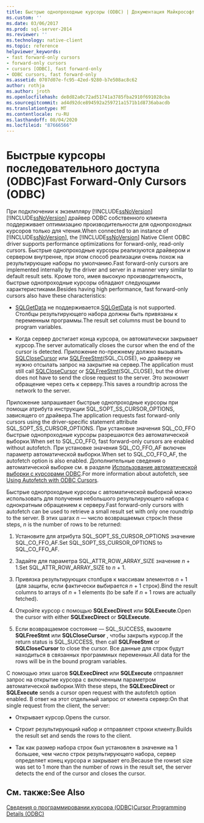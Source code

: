 ```yaml
---
title: Быстрые однопроходные курсоры (ODBC) | Документация Майкрософт
ms.custom: ''
ms.date: 03/06/2017
ms.prod: sql-server-2014
ms.reviewer: ''
ms.technology: native-client
ms.topic: reference
helpviewer_keywords:
- fast forward-only cursors
- forward-only cursors
- cursors [ODBC], fast forward-only
- ODBC cursors, fast forward-only
ms.assetid: 0707d07e-fc95-42ed-9280-b7e508ac8c62
author: rothja
ms.author: jroth
ms.openlocfilehash: de8d82a0c72ad51741a3785fba2910f691028cba
ms.sourcegitcommit: ad4d92dce894592a259721a1571b1d8736abacdb
ms.translationtype: MT
ms.contentlocale: ru-RU
ms.lasthandoff: 08/04/2020
ms.locfileid: "87666566"
---
```

# <a name="fast-forward-only-cursors-odbc"></a><span data-ttu-id="ce583-102">Быстрые курсоры последовательного доступа (ODBC)</span><span class="sxs-lookup"><span data-stu-id="ce583-102">Fast Forward-Only Cursors (ODBC)</span></span>
  <span data-ttu-id="ce583-103">При подключении к экземпляру [!INCLUDE[ssNoVersion](../../../includes/ssnoversion-md.md)] [!INCLUDE[ssNoVersion](../../../includes/ssnoversion-md.md)] драйвер ODBC собственного клиента поддерживает оптимизацию производительности для однопроходных курсоров только для чтения.</span><span class="sxs-lookup"><span data-stu-id="ce583-103">When connected to an instance of [!INCLUDE[ssNoVersion](../../../includes/ssnoversion-md.md)], the [!INCLUDE[ssNoVersion](../../../includes/ssnoversion-md.md)] Native Client ODBC driver supports performance optimizations for forward-only, read-only cursors.</span></span> <span data-ttu-id="ce583-104">Быстрые однопроходные курсоры реализуются драйвером и сервером внутренне, при этом способ реализации очень похож на результирующие наборы по умолчанию.</span><span class="sxs-lookup"><span data-stu-id="ce583-104">Fast forward-only cursors are implemented internally by the driver and server in a manner very similar to default result sets.</span></span> <span data-ttu-id="ce583-105">Кроме того, имея высокую производительность, быстрые однопроходные курсоры обладают следующими характеристиками.</span><span class="sxs-lookup"><span data-stu-id="ce583-105">Besides having high performance, fast forward-only cursors also have these characteristics:</span></span>  
  
-   <span data-ttu-id="ce583-106">[SQLGetData](../../native-client-odbc-api/sqlgetdata.md) не поддерживается.</span><span class="sxs-lookup"><span data-stu-id="ce583-106">[SQLGetData](../../native-client-odbc-api/sqlgetdata.md) is not supported.</span></span> <span data-ttu-id="ce583-107">Столбцы результирующего набора должны быть привязаны к переменным программы.</span><span class="sxs-lookup"><span data-stu-id="ce583-107">The result set columns must be bound to program variables.</span></span>  
  
-   <span data-ttu-id="ce583-108">Когда сервер достигает конца курсора, он автоматически закрывает курсор.</span><span class="sxs-lookup"><span data-stu-id="ce583-108">The server automatically closes the cursor when the end of the cursor is detected.</span></span> <span data-ttu-id="ce583-109">Приложение по-прежнему должно вызывать [SQLCloseCursor](../../native-client-odbc-api/sqlclosecursor.md) или [SQLFreeStmt](../../native-client-odbc-api/sqlfreestmt.md)(SQL_CLOSE), но драйверу не нужно отсылать запрос на закрытие на сервер.</span><span class="sxs-lookup"><span data-stu-id="ce583-109">The application must still call [SQLCloseCursor](../../native-client-odbc-api/sqlclosecursor.md) or [SQLFreeStmt](../../native-client-odbc-api/sqlfreestmt.md)(SQL_CLOSE), but the driver does not have to send the close request to the server.</span></span> <span data-ttu-id="ce583-110">Это экономит обращение через сеть к серверу.</span><span class="sxs-lookup"><span data-stu-id="ce583-110">This saves a roundtrip across the network to the server.</span></span>  
  
 <span data-ttu-id="ce583-111">Приложение запрашивает быстрые однопроходные курсоры при помощи атрибута инструкции SQL_SOPT_SS_CURSOR_OPTIONS, зависящего от драйвера.</span><span class="sxs-lookup"><span data-stu-id="ce583-111">The application requests fast forward-only cursors using the driver-specific statement attribute SQL_SOPT_SS_CURSOR_OPTIONS.</span></span> <span data-ttu-id="ce583-112">При установке значения SQL_CO_FFO быстрые однопроходные курсоры разрешаются без автоматической выборки.</span><span class="sxs-lookup"><span data-stu-id="ce583-112">When set to SQL_CO_FFO, fast forward-only cursors are enabled without autofetch.</span></span> <span data-ttu-id="ce583-113">При установке значения SQL_CO_FFO_AF включен параметр автоматической выборки.</span><span class="sxs-lookup"><span data-stu-id="ce583-113">When set to SQL_CO_FFO_AF, the autofetch option is also enabled.</span></span> <span data-ttu-id="ce583-114">Дополнительные сведения о автоматической выборке см. в разделе [Использование автоматической выборки с курсорами ODBC](using-autofetch-with-odbc-cursors.md).</span><span class="sxs-lookup"><span data-stu-id="ce583-114">For more information about autofetch, see [Using Autofetch with ODBC Cursors](using-autofetch-with-odbc-cursors.md).</span></span>  
  
 <span data-ttu-id="ce583-115">Быстрые однопроходные курсоры с автоматической выборкой можно использовать для получения небольшого результирующего набора с однократным обращением к серверу.</span><span class="sxs-lookup"><span data-stu-id="ce583-115">Fast forward-only cursors with autofetch can be used to retrieve a small result set with only one roundtrip to the server.</span></span> <span data-ttu-id="ce583-116">В этих шагах *n* — число возвращаемых строк:</span><span class="sxs-lookup"><span data-stu-id="ce583-116">In these steps, *n* is the number of rows to be returned:</span></span>  
  
1.  <span data-ttu-id="ce583-117">Установите для атрибута SQL_SOPT_SS_CURSOR_OPTIONS значение SQL_CO_FFO_AF.</span><span class="sxs-lookup"><span data-stu-id="ce583-117">Set SQL_SOPT_SS_CURSOR_OPTIONS to SQL_CO_FFO_AF.</span></span>  
  
2.  <span data-ttu-id="ce583-118">Задайте для параметра SQL_ATTR_ROW_ARRAY_SIZE значение *n* + 1.</span><span class="sxs-lookup"><span data-stu-id="ce583-118">Set SQL_ATTR_ROW_ARRAY_SIZE to *n* + 1.</span></span>  
  
3.  <span data-ttu-id="ce583-119">Привязка результирующих столбцов к массивам элементов *n* + 1 (для защиты, если фактически выбирается *n* + 1 строк).</span><span class="sxs-lookup"><span data-stu-id="ce583-119">Bind the result columns to arrays of *n* + 1 elements (to be safe if *n* + 1 rows are actually fetched).</span></span>  
  
4.  <span data-ttu-id="ce583-120">Откройте курсор с помощью **SQLExecDirect** или **SQLExecute**.</span><span class="sxs-lookup"><span data-stu-id="ce583-120">Open the cursor with either **SQLExecDirect** or **SQLExecute**.</span></span>  
  
5.  <span data-ttu-id="ce583-121">Если возвращаемое состояние — SQL_SUCCESS, вызовите **SQLFreeStmt** или **SQLCloseCursor** , чтобы закрыть курсор.</span><span class="sxs-lookup"><span data-stu-id="ce583-121">If the return status is SQL_SUCCESS, then call **SQLFreeStmt** or **SQLCloseCursor** to close the cursor.</span></span> <span data-ttu-id="ce583-122">Все данные для строк будут находиться в связанных программных переменных.</span><span class="sxs-lookup"><span data-stu-id="ce583-122">All data for the rows will be in the bound program variables.</span></span>  
  
 <span data-ttu-id="ce583-123">С помощью этих шагов **SQLExecDirect** или **SQLExecute** отправляет запрос на открытие курсора с включенным параметром автоматической выборки.</span><span class="sxs-lookup"><span data-stu-id="ce583-123">With these steps, the **SQLExecDirect** or **SQLExecute** sends a cursor open request with the autofetch option enabled.</span></span> <span data-ttu-id="ce583-124">В ответ на этот отдельный запрос от клиента сервер:</span><span class="sxs-lookup"><span data-stu-id="ce583-124">On that single request from the client, the server:</span></span>  
  
-   <span data-ttu-id="ce583-125">Открывает курсор.</span><span class="sxs-lookup"><span data-stu-id="ce583-125">Opens the cursor.</span></span>  
  
-   <span data-ttu-id="ce583-126">Строит результирующий набор и отправляет строки клиенту.</span><span class="sxs-lookup"><span data-stu-id="ce583-126">Builds the result set and sends the rows to the client.</span></span>  
  
-   <span data-ttu-id="ce583-127">Так как размер набора строк был установлен в значение на 1 большее, чем число строк результирующего набора, сервер определяет конец курсора и закрывает его.</span><span class="sxs-lookup"><span data-stu-id="ce583-127">Because the rowset size was set to 1 more than the number of rows in the result set, the server detects the end of the cursor and closes the cursor.</span></span>  
  
## <a name="see-also"></a><span data-ttu-id="ce583-128">См. также:</span><span class="sxs-lookup"><span data-stu-id="ce583-128">See Also</span></span>  
 [<span data-ttu-id="ce583-129">Сведения о программировании курсора &#40;ODBC&#41;</span><span class="sxs-lookup"><span data-stu-id="ce583-129">Cursor Programming Details &#40;ODBC&#41;</span></span>](cursor-programming-details-odbc.md)  
  
  
